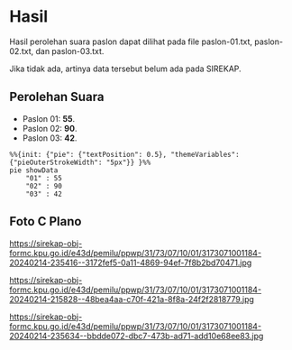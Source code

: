 # Hasil

Hasil perolehan suara paslon dapat dilihat pada file paslon-01.txt, paslon-02.txt, dan paslon-03.txt.

Jika tidak ada, artinya data tersebut belum ada pada SIREKAP.

## Perolehan Suara

 * Paslon 01: **55**.
 * Paslon 02: **90**.
 * Paslon 03: **42**.

```mermaid
%%{init: {"pie": {"textPosition": 0.5}, "themeVariables": {"pieOuterStrokeWidth": "5px"}} }%%
pie showData
    "01" : 55
    "02" : 90
    "03" : 42
```
## Foto C Plano

https://sirekap-obj-formc.kpu.go.id/e43d/pemilu/ppwp/31/73/07/10/01/3173071001184-20240214-235416--3172fef5-0a11-4869-94ef-7f8b2bd70471.jpg

https://sirekap-obj-formc.kpu.go.id/e43d/pemilu/ppwp/31/73/07/10/01/3173071001184-20240214-215828--48bea4aa-c70f-421a-8f8a-24f2f2818779.jpg

https://sirekap-obj-formc.kpu.go.id/e43d/pemilu/ppwp/31/73/07/10/01/3173071001184-20240214-235634--bbdde072-dbc7-473b-ad71-add10e68ee83.jpg

